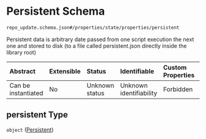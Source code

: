 # Persistent Schema

```txt
repo_update.schema.json#/properties/state/properties/persistent
```

Persistent data is arbitrary date passed from one script execution the next one and stored to disk (to a file called persistent.json directly inside the library root)

| Abstract            | Extensible | Status         | Identifiable            | Custom Properties | Additional Properties | Access Restrictions | Defined In                                                                        |
| :------------------ | :--------- | :------------- | :---------------------- | :---------------- | :-------------------- | :------------------ | :-------------------------------------------------------------------------------- |
| Can be instantiated | No         | Unknown status | Unknown identifiability | Forbidden         | Allowed               | none                | [repo-update.schema.json*](../out/repo-update.schema.json "open original schema") |

## persistent Type

`object` ([Persistent](repo-update-properties-state-properties-persistent.md))
